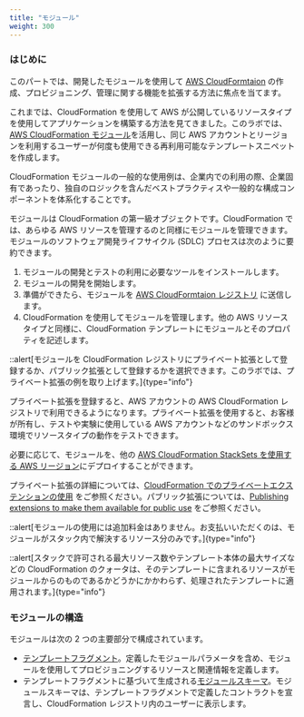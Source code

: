```yaml
---
title: "モジュール"
weight: 300
---
```


### はじめに

このパートでは、開発したモジュールを使用して [AWS CloudFormtaion](https://aws.amazon.com/jp/cloudformation/) の作成、プロビジョニング、管理に関する機能を拡張する方法に焦点を当てます。

これまでは、CloudFormation を使用して AWS が公開しているリソースタイプを使用してアプリケーションを構築する方法を見てきました。このラボでは、[AWS CloudFormation モジュール](https://docs.aws.amazon.com/ja_jp/AWSCloudFormation/latest/UserGuide/modules.html)を活用し、同じ AWS アカウントとリージョンを利用するユーザーが何度も使用できる再利用可能なテンプレートスニペットを作成します。

CloudFormation モジュールの一般的な使用例は、企業内での利用の際、企業固有であったり、独自のロジックを含んだベストプラクティスや一般的な構成コンポーネントを体系化することです。

モジュールは CloudFormation の第一級オブジェクトです。CloudFormation では、あらゆる AWS リソースを管理するのと同様にモジュールを管理できます。モジュールのソフトウェア開発ライフサイクル (SDLC) プロセスは次のように要約できます。

1. モジュールの開発とテストの利用に必要なツールをインストールします。
2. モジュールの開発を開始します。
3. 準備ができたら、モジュールを [AWS CloudFormtaion レジストリ](https://docs.aws.amazon.com/ja_jp/AWSCloudFormation/latest/UserGuide/registry.html) に送信します。
4. CloudFormation を使用してモジュールを管理します。他の AWS リソースタイプと同様に、CloudFormation テンプレートにモジュールとそのプロパティを記述します。

::alert[モジュールを CloudFormation レジストリにプライベート拡張として登録するか、パブリック拡張として登録するかを選択できます。このラボでは、プライベート拡張の例を取り上げます。]{type="info"}

プライベート拡張を登録すると、AWS アカウントの AWS CloudFormation レジストリで利用できるようになります。プライベート拡張を使用すると、お客様が所有し、テストや実験に使用している AWS アカウントなどのサンドボックス環境でリソースタイプの動作をテストできます。

必要に応じて、モジュールを、他の [AWS CloudFormation StackSets を使用する AWS リージョン](https://docs.aws.amazon.com/ja_jp/cloudformation-cli/latest/userguide/publish-extension-stacksets.html)にデプロイすることができます。

プライベート拡張の詳細については、[CloudFormation でのプライベートエクステンションの使用](https://docs.aws.amazon.com/ja_jp/AWSCloudFormation/latest/UserGuide/registry-private.html) をご参照ください。パブリック拡張については、[Publishing extensions to make them available for public use](https://docs.aws.amazon.com/ja_jp/cloudformation-cli/latest/userguide/publish-extension.html) をご参照ください。

::alert[モジュールの使用には追加料金はありません。お支払いいただくのは、モジュールがスタック内で解決するリソース分のみです。]{type="info"}

::alert[スタックで許可される最大リソース数やテンプレート本体の最大サイズなどの CloudFormation のクォータは、そのテンプレートに含まれるリソースがモジュールからのものであるかどうかにかかわらず、処理されたテンプレートに適用されます。]{type="info"}

### モジュールの構造

モジュールは次の 2 つの主要部分で構成されています。

* [テンプレートフラグメント](https://docs.aws.amazon.com/ja_jp/cloudformation-cli/latest/userguide/modules-structure.html#modules-template-fragment)。定義したモジュールパラメータを含め、モジュールを使用してプロビジョニングするリソースと関連情報を定義します。
* テンプレートフラグメントに基づいて生成される[モジュールスキーマ](https://docs.aws.amazon.com/ja_jp/cloudformation-cli/latest/userguide/modules-structure.html#modules-schema)。モジュールスキーマは、テンプレートフラグメントで定義したコントラクトを宣言し、CloudFormation レジストリ内のユーザーに表示します。
